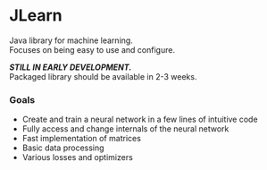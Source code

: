 # JLearn
Java library for machine learning.  
Focuses on being easy to use and configure.

***STILL IN EARLY DEVELOPMENT.***  
Packaged library should be available in 2-3 weeks.

### Goals
- Create and train a neural network in a few lines of intuitive code
- Fully access and change internals of the neural network
- Fast implementation of matrices
- Basic data processing
- Various losses and optimizers
